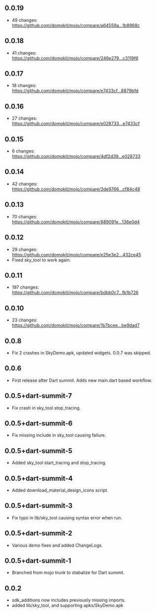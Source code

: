 ## 0.0.19

  - 49 changes: https://github.com/domokit/mojo/compare/a64559a...1b8968c

## 0.0.18

  - 41 changes: https://github.com/domokit/mojo/compare/246e279...c3119f6

## 0.0.17

  - 18 changes: https://github.com/domokit/mojo/compare/e7433cf...8879bfd

## 0.0.16

  - 27 changes: https://github.com/domokit/mojo/compare/e028733...e7433cf

## 0.0.15

  - 6 changes: https://github.com/domokit/mojo/compare/4df2d39...e028733

## 0.0.14

  - 42 changes: https://github.com/domokit/mojo/compare/3de9766...cf84c48

## 0.0.13

  - 70 changes: https://github.com/domokit/mojo/compare/889091e...136e0d4

## 0.0.12

  - 29 changes: https://github.com/domokit/mojo/compare/e25e3e2...432ce45
  - Fixed sky_tool to work again.

## 0.0.11

  - 197 changes: https://github.com/domokit/mojo/compare/bdbb0c7...fb1b726

## 0.0.10

  - 23 changes: https://github.com/domokit/mojo/compare/1b7bcee...be9dad7

## 0.0.8

  - Fix 2 crashes in SkyDemo.apk, updated widgets.  0.0.7 was skipped.

## 0.0.6

  - First release after Dart summit.  Adds new main.dart based workflow.

## 0.0.5+dart-summit-7

  - Fix crash in sky_tool stop_tracing.

## 0.0.5+dart-summit-6

  - Fix missing include in sky_tool causing failure.

## 0.0.5+dart-summit-5

  - Added sky_tool start_tracing and stop_tracing.

## 0.0.5+dart-summit-4

  - Added download_material_design_icons script.

## 0.0.5+dart-summit-3

  - Fix typo in lib/sky_tool causing syntax error when run.

## 0.0.5+dart-summit-2

  - Various demo fixes and added ChangeLogs.

## 0.0.5+dart-summit-1

  - Branched from mojo trunk to stabalize for Dart summit.

## 0.0.2

  - sdk_additions now includes previously missing imports.
  - added lib/sky_tool, and supporting apks/SkyDemo.apk
